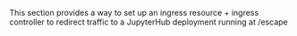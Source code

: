 This section provides a way to set up an ingress resource + ingress controller to redirect traffic to a JupyterHub deployment running at <public IP>/escape
